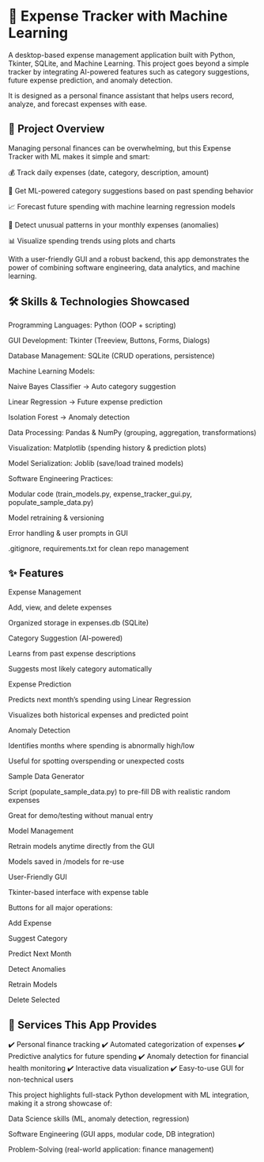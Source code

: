 # 🧾 Expense Tracker with Machine Learning

A desktop-based expense management application built with Python, Tkinter, SQLite, and Machine Learning.
This project goes beyond a simple tracker by integrating AI-powered features such as category suggestions, future expense prediction, and anomaly detection.

It is designed as a personal finance assistant that helps users record, analyze, and forecast expenses with ease.

## 🚀 Project Overview

Managing personal finances can be overwhelming, but this Expense Tracker with ML makes it simple and smart:

💰 Track daily expenses (date, category, description, amount)

🤖 Get ML-powered category suggestions based on past spending behavior

📈 Forecast future spending with machine learning regression models

🚨 Detect unusual patterns in your monthly expenses (anomalies)

📊 Visualize spending trends using plots and charts

With a user-friendly GUI and a robust backend, this app demonstrates the power of combining software engineering, data analytics, and machine learning.

## 🛠️ Skills & Technologies Showcased

Programming Languages: Python (OOP + scripting)

GUI Development: Tkinter (Treeview, Buttons, Forms, Dialogs)

Database Management: SQLite (CRUD operations, persistence)

Machine Learning Models:

Naive Bayes Classifier → Auto category suggestion

Linear Regression → Future expense prediction

Isolation Forest → Anomaly detection

Data Processing: Pandas & NumPy (grouping, aggregation, transformations)

Visualization: Matplotlib (spending history & prediction plots)

Model Serialization: Joblib (save/load trained models)

Software Engineering Practices:

Modular code (train_models.py, expense_tracker_gui.py, populate_sample_data.py)

Model retraining & versioning

Error handling & user prompts in GUI

.gitignore, requirements.txt for clean repo management

## ✨ Features

Expense Management

Add, view, and delete expenses

Organized storage in expenses.db (SQLite)

Category Suggestion (AI-powered)

Learns from past expense descriptions

Suggests most likely category automatically

Expense Prediction

Predicts next month’s spending using Linear Regression

Visualizes both historical expenses and predicted point

Anomaly Detection

Identifies months where spending is abnormally high/low

Useful for spotting overspending or unexpected costs

Sample Data Generator

Script (populate_sample_data.py) to pre-fill DB with realistic random expenses

Great for demo/testing without manual entry

Model Management

Retrain models anytime directly from the GUI

Models saved in /models for re-use

User-Friendly GUI

Tkinter-based interface with expense table

Buttons for all major operations:

Add Expense

Suggest Category

Predict Next Month

Detect Anomalies

Retrain Models

Delete Selected

## 🎯 Services This App Provides

✔️ Personal finance tracking
✔️ Automated categorization of expenses
✔️ Predictive analytics for future spending
✔️ Anomaly detection for financial health monitoring
✔️ Interactive data visualization
✔️ Easy-to-use GUI for non-technical users

This project highlights full-stack Python development with ML integration, making it a strong showcase of:

Data Science skills (ML, anomaly detection, regression)

Software Engineering (GUI apps, modular code, DB integration)

Problem-Solving (real-world application: finance management)
